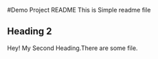 #Demo Project README
This is Simple readme file
## Heading 2
Hey! My Second Heading.There are some file.
